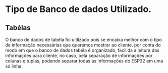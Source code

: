 # Tipo de Banco de dados Utilizado.
## Tabélas
 O banco de dados de tabéla foi uitlizado pois se encaixa melhor com o tipo de informação necessárias que queremos mostrar ao cliente.
por conta do modo em que o banco de dados tabéla é organizado, facilida a leitura das informações para cliente, no caso, pela separação de informações por colunas e tuplas, podendo separar todas as informações do ESP32 em uma só linha.
